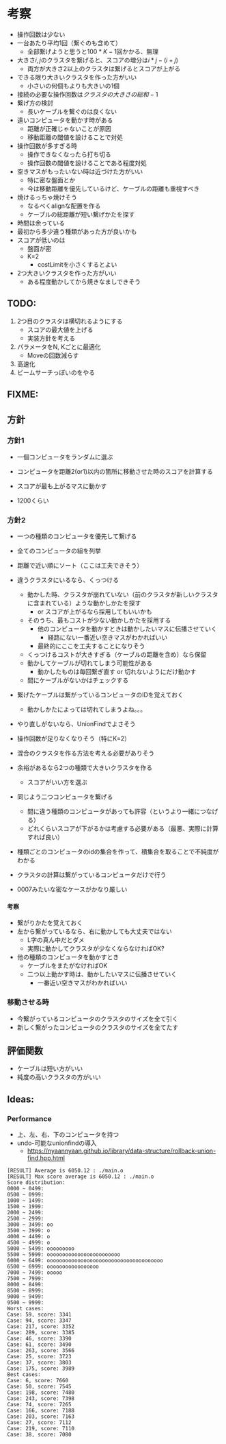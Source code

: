 # 考察

- 操作回数は少ない
- 一台あたり平均1回（繋ぐのも含めて）
    - 全部繋げようと思うと$100 * K - 1$回かかる、無理
- 大きさ$i,j$のクラスタを繋げると、スコアの増分は$i * j - (i + j)$
    - 両方が大きさ2以上のクラスタは繋げるとスコアが上がる
- できる限り大きいクラスタを作った方がいい
    - 小さいの何個もよりも大きいの1個
- 接続の必要な操作回数は$クラスタの大きさの総和 - 1$
- 繋げ方の検討
    - 長いケーブルを繋ぐのは良くない
- 遠いコンピュータを動かす時がある
    - 距離が正確じゃないことが原因
    - 移動距離の閾値を設けることで対処
- 操作回数が多すぎる時
    - 操作できなくなったら打ち切る
    - 操作回数の閾値を設けることである程度対処
- 空きマスがもったいない時は近づけた方がいい
    - 特に密な盤面とか
    - 今は移動距離を優先しているけど、ケーブルの距離も重視すべき
- 焼けるっちゃ焼けそう
    - なるべくalignな配置を作る
    - ケーブルの総距離が短い繋げかたを探す
- 時間は余っている
- 最初から多少違う種類があった方が良いかも
- スコアが低いのは
    - 盤面が密
    - K=2
        - costLimitを小さくするとよい
- 2つ大きいクラスタを作った方がいい
    - ある程度動かしてから焼きなましできそう

## TODO:

1. 2つ目のクラスタは横切れるようにする
    - スコアの最大値を上げる
    - 実装方針を考える
1. パラメータをN, Kごとに最適化
    - Moveの回数減らす
1. 高速化
1. ビームサーチっぽいのをやる

## FIXME:

## 方針

### 方針1

- 一個コンピュータをランダムに選ぶ
- コンピュータを距離2(or1)以内の箇所に移動させた時のスコアを計算する
- スコアが最も上がるマスに動かす

- 1200くらい

### 方針2

- 一つの種類のコンピュータを優先して繋げる
- 全てのコンピュータの組を列挙
- 距離で近い順にソート（ここは工夫できそう）
- 違うクラスタにいるなら、くっつける
    - 動かした時、クラスタが崩れていない（前のクラスタが新しいクラスタに含まれている）ような動かしかたを探す
        - or スコアが上がるなら採用してもいいかも
    - そのうち、最もコストが少ない動かしかたを採用する
        - 他のコンピュータを動かすときは動かしたいマスに伝播させていく
            - 経路にない一番近い空きマスがわかればいい
        - 最終的にここを工夫することになりそう
    - くっつけるコストが大きすぎる（ケーブルの距離を含め）なら保留
    - 動かしてケーブルが切れてしまう可能性がある
        - 動かしたものは毎回繋ぎ直す or 切れないようにだけ動かす
    - 間にケーブルがないかはチェックする
- 繋げたケーブルは繋がっているコンピュータのIDを覚えておく
    - 動かしかたによっては切れてしまうよね。。。
- やり直しがないなら、UnionFindでよさそう

- 操作回数が足りなくなりそう（特にK=2）
- 混合のクラスタを作る方法を考える必要がありそう

- 余裕があるなら2つの種類で大きいクラスタを作る
    - スコアがいい方を選ぶ

- 同じよう二つコンピュータを繋げる
    - 間に違う種類のコンピュータがあっても許容（というより一緒につなげる）
    - どれくらいスコアが下がるかは考慮する必要がある（最悪、実際に計算すれば良い）
- 種類ごとのコンピュータのidの集合を作って、積集合を取ることで不純度がわかる

- クラスタの計算は繋がっているコンピュータだけで行う

- 0007みたいな密なケースがかなり厳しい

#### 考察

- 繋がりかたを覚えておく
- 左から繋がっているなら、右に動かしても大丈夫ではない
    - L字の真ん中だとダメ
    - 実際に動かしてクラスタが少なくならなければOK?
- 他の種類のコンピュータを動かすとき
    - ケーブルをまたがなければOK
    - 二つ以上動かす時は、動かしたいマスに伝播させていく
        - 一番近い空きマスがわかればいい

### 移動させる時

- 今繋がっているコンピュータのクラスタのサイズを全て引く
- 新しく繋がったコンピュータのクラスタのサイズを全てたす

## 評価関数

- ケーブルは短い方がいい
- 純度の高いクラスタの方がいい

## Ideas:

### Performance

- 上、左、右、下のコンピュータを持つ
- undo-可能なunionfindの導入
    - https://nyaannyaan.github.io/library/data-structure/rollback-union-find.hpp.html

```
[RESULT] Average is 6050.12 : ./main.o
[RESULT] Max score average is 6050.12 : ./main.o
Score distribution:
0000 ~ 0499:
0500 ~ 0999:
1000 ~ 1499:
1500 ~ 1999:
2000 ~ 2499:
2500 ~ 2999:
3000 ~ 3499: oo
3500 ~ 3999: o
4000 ~ 4499: o
4500 ~ 4999: o
5000 ~ 5499: ooooooooo
5500 ~ 5999: oooooooooooooooooooooooo
6000 ~ 6499: oooooooooooooooooooooooooooooooooooooo
6500 ~ 6999: ooooooooooooooooo
7000 ~ 7499: ooooo
7500 ~ 7999:
8000 ~ 8499:
8500 ~ 8999:
9000 ~ 9499:
9500 ~ 9999:
Worst cases:
Case: 59, score: 3341
Case: 94, score: 3347
Case: 217, score: 3352
Case: 289, score: 3385
Case: 46, score: 3390
Case: 61, score: 3490
Case: 263, score: 3566
Case: 25, score: 3723
Case: 37, score: 3803
Case: 175, score: 3989
Best cases:
Case: 6, score: 7660
Case: 50, score: 7545
Case: 198, score: 7480
Case: 243, score: 7398
Case: 74, score: 7265
Case: 166, score: 7188
Case: 203, score: 7163
Case: 27, score: 7112
Case: 219, score: 7110
Case: 38, score: 7080
```